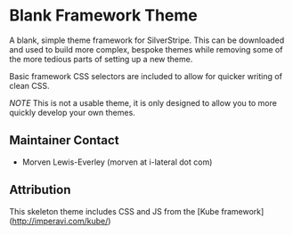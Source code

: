 Blank Framework Theme
============================

A blank, simple theme framework for SilverStripe. This can be downloaded and
used to build more complex, bespoke themes while removing some of the more
tedious parts of setting up a new theme.

Basic framework CSS selectors are included to allow for quicker writing of clean
CSS.

*NOTE* This is not a usable theme, it is only designed to allow you to more
quickly develop your own themes.

## Maintainer Contact ##

 * Morven Lewis-Everley (morven at i-lateral dot com)

## Attribution ##

This skeleton theme includes CSS and JS from the [Kube framework] (http://imperavi.com/kube/)
